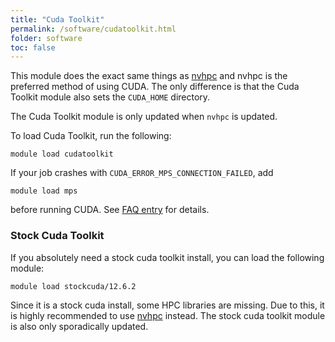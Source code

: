 ```yaml
---
title: "Cuda Toolkit"
permalink: /software/cudatoolkit.html
folder: software
toc: false
---
```



This module does the exact same things as [nvhpc](./nvhpc.md) and nvhpc is the preferred method of using CUDA. The only difference is that the Cuda Toolkit module also sets the `CUDA_HOME` directory.

The Cuda Toolkit module is only updated when `nvhpc` is updated.

To load Cuda Toolkit, run the following:

```
module load cudatoolkit
```

If your job crashes with `CUDA_ERROR_MPS_CONNECTION_FAILED`, add 
```
module load mps
```
before running CUDA. See [FAQ entry](/faq.html#my-job-crashes-with-cuda_error_mps_connection_failed) for details.

### Stock Cuda Toolkit

If you absolutely need a stock cuda toolkit install, you can load the following module:

```
module load stockcuda/12.6.2
```

Since it is a stock cuda install, some HPC libraries are missing. Due to this, it is highly recommended to use [nvhpc](./nvhpc.md) instead. The stock cuda toolkit module is also only sporadically updated.
